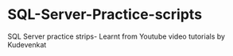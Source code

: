 # SQL-Server-Practice-scripts
SQL Server practice strips- Learnt from Youtube video tutorials by Kudevenkat
